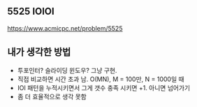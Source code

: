 ## 5525 IOIOI

<https://www.acmicpc.net/problem/5525>

## 내가 생각한 방법

<!-- ![이미지](./img.png) -->

- 투포인터? 슬라이딩 윈도우? 그냥 구현.
- 직접 비교하면 시간 초과 남. O(MN), M = 100만, N = 1000일 때
- IOI 패턴을 누적시키면서 그게 갯수 충족 시키면 +1. 아니면 넘어가기
- 좀 더 효율적으로 생각 못함
